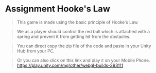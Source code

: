 # Assignment Hooke's Law
>This game is made using the basic principle of Hooke's Law.

>We as a player should control the red ball which is attached with a spring and prevent it from getting hit from the obstacles.

>You can direct copy the zip file of the code and paste  in your Unity Hub from your PC.

>Or you can also click on this link and play it on your Mobile Phone.
>https://play.unity.com/mg/other/webgl-builds-393111
